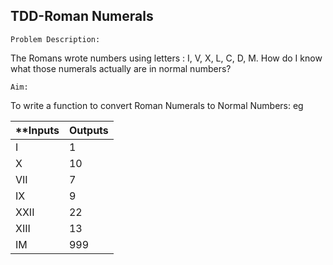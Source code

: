 ## TDD-Roman Numerals

`Problem Description:`

The Romans wrote numbers using letters : I, V, X, L, C, D, M. How do I know what those numerals actually are in normal numbers?

`Aim:`

To write a function to convert Roman Numerals to Normal Numbers: eg

**Inputs | Outputs
-------- | ---------
I | 1
X | 10
VII | 7
IX | 9
XXII | 22
XIII | 13
IM | 999






